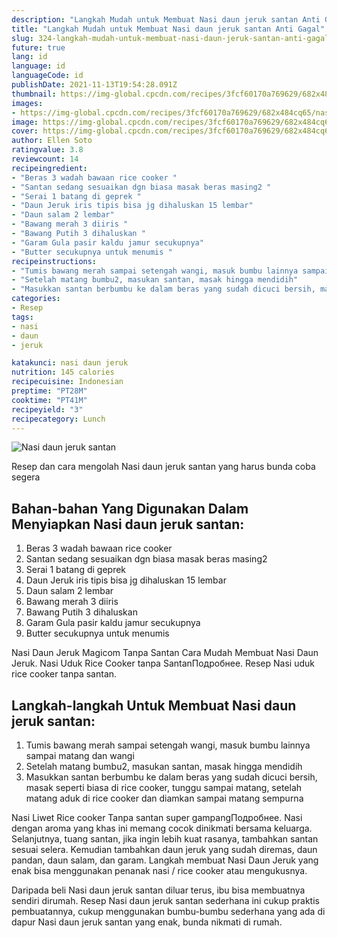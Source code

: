 ```yaml
---
description: "Langkah Mudah untuk Membuat Nasi daun jeruk santan Anti Gagal"
title: "Langkah Mudah untuk Membuat Nasi daun jeruk santan Anti Gagal"
slug: 324-langkah-mudah-untuk-membuat-nasi-daun-jeruk-santan-anti-gagal
future: true
lang: id
language: id
languageCode: id
publishDate: 2021-11-13T19:54:28.091Z 
thumbnail: https://img-global.cpcdn.com/recipes/3fcf60170a769629/682x484cq65/nasi-daun-jeruk-santan-foto-resep-utama.png
images:
- https://img-global.cpcdn.com/recipes/3fcf60170a769629/682x484cq65/nasi-daun-jeruk-santan-foto-resep-utama.png
image: https://img-global.cpcdn.com/recipes/3fcf60170a769629/682x484cq65/nasi-daun-jeruk-santan-foto-resep-utama.png
cover: https://img-global.cpcdn.com/recipes/3fcf60170a769629/682x484cq65/nasi-daun-jeruk-santan-foto-resep-utama.png
author: Ellen Soto
ratingvalue: 3.8
reviewcount: 14
recipeingredient:
- "Beras 3 wadah bawaan rice cooker "
- "Santan sedang sesuaikan dgn biasa masak beras masing2 "
- "Serai 1 batang di geprek "
- "Daun Jeruk iris tipis bisa jg dihaluskan 15 lembar"
- "Daun salam 2 lembar"
- "Bawang merah 3 diiris "
- "Bawang Putih 3 dihaluskan "
- "Garam Gula pasir kaldu jamur secukupnya"
- "Butter secukupnya untuk menumis "
recipeinstructions:
- "Tumis bawang merah sampai setengah wangi, masuk bumbu lainnya sampai matang dan wangi"
- "Setelah matang bumbu2, masukan santan, masak hingga mendidih"
- "Masukkan santan berbumbu ke dalam beras yang sudah dicuci bersih, masak seperti biasa di rice cooker, tunggu sampai matang, setelah matang aduk di rice cooker dan diamkan sampai matang sempurna"
categories:
- Resep
tags:
- nasi
- daun
- jeruk

katakunci: nasi daun jeruk 
nutrition: 145 calories
recipecuisine: Indonesian
preptime: "PT28M"
cooktime: "PT41M"
recipeyield: "3"
recipecategory: Lunch
---
```



![Nasi daun jeruk santan](https://img-global.cpcdn.com/recipes/3fcf60170a769629/682x484cq65/nasi-daun-jeruk-santan-foto-resep-utama.png)

Resep dan cara mengolah  Nasi daun jeruk santan yang harus bunda coba segera

<!--inarticleads1-->

## Bahan-bahan Yang Digunakan Dalam Menyiapkan Nasi daun jeruk santan:

1. Beras 3 wadah bawaan rice cooker 
1. Santan sedang sesuaikan dgn biasa masak beras masing2 
1. Serai 1 batang di geprek 
1. Daun Jeruk iris tipis bisa jg dihaluskan 15 lembar
1. Daun salam 2 lembar
1. Bawang merah 3 diiris 
1. Bawang Putih 3 dihaluskan 
1. Garam Gula pasir kaldu jamur secukupnya
1. Butter secukupnya untuk menumis 

Nasi Daun Jeruk Magicom Tanpa Santan Cara Mudah Membuat Nasi Daun Jeruk. Nasi Uduk Rice Cooker tanpa SantanПодробнее. Resep Nasi uduk rice cooker tanpa santan. 

<!--inarticleads2-->

## Langkah-langkah Untuk Membuat Nasi daun jeruk santan:

1. Tumis bawang merah sampai setengah wangi, masuk bumbu lainnya sampai matang dan wangi
1. Setelah matang bumbu2, masukan santan, masak hingga mendidih
1. Masukkan santan berbumbu ke dalam beras yang sudah dicuci bersih, masak seperti biasa di rice cooker, tunggu sampai matang, setelah matang aduk di rice cooker dan diamkan sampai matang sempurna


Nasi Liwet Rice cooker Tanpa santan super gampangПодробнее. Nasi dengan aroma yang khas ini memang cocok dinikmati bersama keluarga. Selanjutnya, tuang santan, jika ingin lebih kuat rasanya, tambahkan santan sesuai selera. Kemudian tambahkan daun jeruk yang sudah diremas, daun pandan, daun salam, dan garam. Langkah membuat Nasi Daun Jeruk yang enak bisa menggunakan penanak nasi / rice cooker atau mengukusnya. 

Daripada   beli  Nasi daun jeruk santan  diluar terus, ibu  bisa membuatnya sendiri dirumah. Resep  Nasi daun jeruk santan  sederhana ini cukup praktis pembuatannya, cukup menggunakan bumbu-bumbu sederhana yang ada di dapur  Nasi daun jeruk santan  yang enak, bunda nikmati di rumah.
